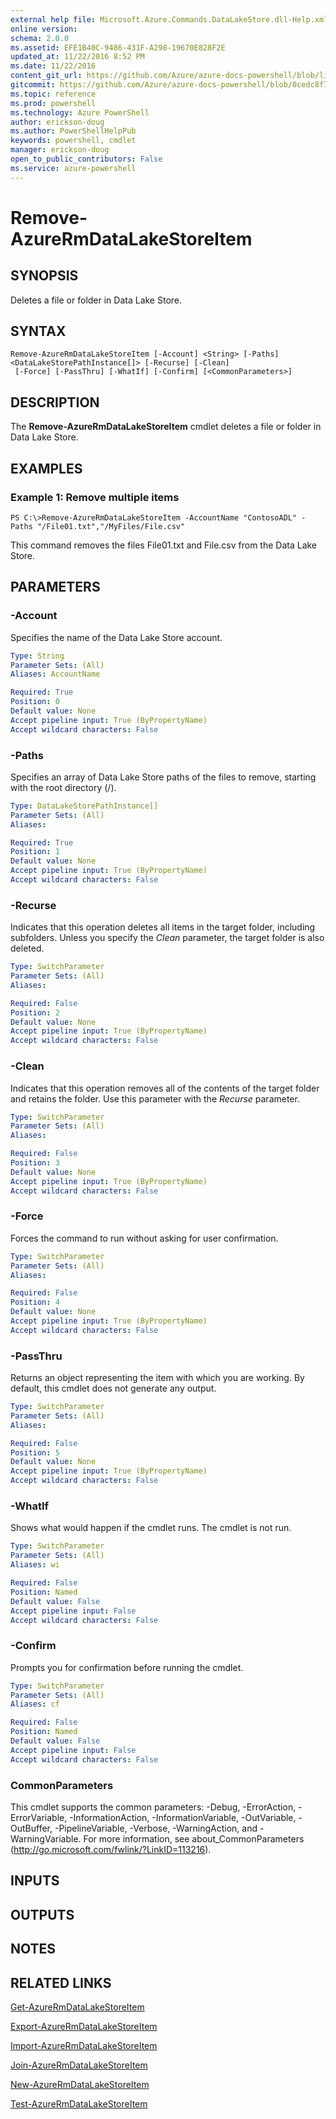 ```yaml
---
external help file: Microsoft.Azure.Commands.DataLakeStore.dll-Help.xml
online version: 
schema: 2.0.0
ms.assetid: EFE1B40C-9486-431F-A298-19670E828F2E
updated_at: 11/22/2016 8:52 PM
ms.date: 11/22/2016
content_git_url: https://github.com/Azure/azure-docs-powershell/blob/live/azureps-cmdlets-docs/ResourceManager/AzureRM.DataLakeStore/v3.0.0/Remove-AzureRmDataLakeStoreItem.md
gitcommit: https://github.com/Azure/azure-docs-powershell/blob/0cedc8f73bc96cf5ac4c69144e17b3de601fd3cc/azureps-cmdlets-docs/ResourceManager/AzureRM.DataLakeStore/v3.0.0/Remove-AzureRmDataLakeStoreItem.md
ms.topic: reference
ms.prod: powershell
ms.technology: Azure PowerShell
author: erickson-doug
ms.author: PowerShellHelpPub
keywords: powershell, cmdlet
manager: erickson-doug
open_to_public_contributors: False
ms.service: azure-powershell
---
```


# Remove-AzureRmDataLakeStoreItem

## SYNOPSIS
Deletes a file or folder in Data Lake Store.

## SYNTAX

```
Remove-AzureRmDataLakeStoreItem [-Account] <String> [-Paths] <DataLakeStorePathInstance[]> [-Recurse] [-Clean]
 [-Force] [-PassThru] [-WhatIf] [-Confirm] [<CommonParameters>]
```

## DESCRIPTION
The **Remove-AzureRmDataLakeStoreItem** cmdlet deletes a file or folder in Data Lake Store.

## EXAMPLES

### Example 1: Remove multiple items
```
PS C:\>Remove-AzureRmDataLakeStoreItem -AccountName "ContosoADL" -Paths "/File01.txt","/MyFiles/File.csv"
```

This command removes the files File01.txt and File.csv from the Data Lake Store.

## PARAMETERS

### -Account
Specifies the name of the Data Lake Store account.

```yaml
Type: String
Parameter Sets: (All)
Aliases: AccountName

Required: True
Position: 0
Default value: None
Accept pipeline input: True (ByPropertyName)
Accept wildcard characters: False
```

### -Paths
Specifies an array of Data Lake Store paths of the files to remove, starting with the root directory (/).

```yaml
Type: DataLakeStorePathInstance[]
Parameter Sets: (All)
Aliases: 

Required: True
Position: 1
Default value: None
Accept pipeline input: True (ByPropertyName)
Accept wildcard characters: False
```

### -Recurse
Indicates that this operation deletes all items in the target folder, including subfolders.
Unless you specify the *Clean* parameter, the target folder is also deleted.

```yaml
Type: SwitchParameter
Parameter Sets: (All)
Aliases: 

Required: False
Position: 2
Default value: None
Accept pipeline input: True (ByPropertyName)
Accept wildcard characters: False
```

### -Clean
Indicates that this operation removes all of the contents of the target folder and retains the folder.
Use this parameter with the *Recurse* parameter.

```yaml
Type: SwitchParameter
Parameter Sets: (All)
Aliases: 

Required: False
Position: 3
Default value: None
Accept pipeline input: True (ByPropertyName)
Accept wildcard characters: False
```

### -Force
Forces the command to run without asking for user confirmation.

```yaml
Type: SwitchParameter
Parameter Sets: (All)
Aliases: 

Required: False
Position: 4
Default value: None
Accept pipeline input: True (ByPropertyName)
Accept wildcard characters: False
```

### -PassThru
Returns an object representing the item with which you are working.
By default, this cmdlet does not generate any output.

```yaml
Type: SwitchParameter
Parameter Sets: (All)
Aliases: 

Required: False
Position: 5
Default value: None
Accept pipeline input: True (ByPropertyName)
Accept wildcard characters: False
```

### -WhatIf
Shows what would happen if the cmdlet runs.
The cmdlet is not run.

```yaml
Type: SwitchParameter
Parameter Sets: (All)
Aliases: wi

Required: False
Position: Named
Default value: False
Accept pipeline input: False
Accept wildcard characters: False
```

### -Confirm
Prompts you for confirmation before running the cmdlet.

```yaml
Type: SwitchParameter
Parameter Sets: (All)
Aliases: cf

Required: False
Position: Named
Default value: False
Accept pipeline input: False
Accept wildcard characters: False
```

### CommonParameters
This cmdlet supports the common parameters: -Debug, -ErrorAction, -ErrorVariable, -InformationAction, -InformationVariable, -OutVariable, -OutBuffer, -PipelineVariable, -Verbose, -WarningAction, and -WarningVariable. For more information, see about_CommonParameters (http://go.microsoft.com/fwlink/?LinkID=113216).

## INPUTS

## OUTPUTS

## NOTES

## RELATED LINKS

[Get-AzureRmDataLakeStoreItem](xref:ResourceManager/AzureRM.DataLakeStore/v3.0.0/Get-AzureRmDataLakeStoreItem.md)

[Export-AzureRmDataLakeStoreItem](xref:ResourceManager/AzureRM.DataLakeStore/v3.0.0/Export-AzureRmDataLakeStoreItem.md)

[Import-AzureRmDataLakeStoreItem](xref:ResourceManager/AzureRM.DataLakeStore/v3.0.0/Import-AzureRmDataLakeStoreItem.md)

[Join-AzureRmDataLakeStoreItem](xref:ResourceManager/AzureRM.DataLakeStore/v3.0.0/Join-AzureRmDataLakeStoreItem.md)

[New-AzureRmDataLakeStoreItem](xref:ResourceManager/AzureRM.DataLakeStore/v3.0.0/New-AzureRmDataLakeStoreItem.md)

[Test-AzureRmDataLakeStoreItem](xref:ResourceManager/AzureRM.DataLakeStore/v3.0.0/Test-AzureRmDataLakeStoreItem.md)


